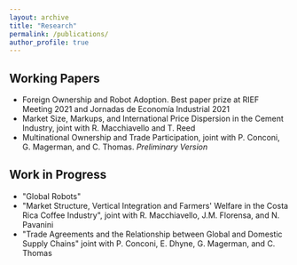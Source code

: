 ```yaml
---
layout: archive
title: "Research"
permalink: /publications/
author_profile: true
---
```


Working Papers 
-----

* <a href="https://papers.ssrn.com/sol3/papers.cfm?abstract_id=3931208" style="text-decoration: none" target="_blank">Foreign Ownership and Robot Adoption</a>. Best paper prize at <a href="https://www.dropbox.com/s/pad1wvwys4rgyha/RIEF_prize.jpg?dl=0" style="text-decoration: none" target="_blank"> RIEF Meeting 2021 </a> and <a href="https://www.dropbox.com/s/sgmggo8epozxaf2/JEI_prize.pdf?dl=0" style="text-decoration: none" target="_blank"> Jornadas de Economía Industrial 2021
* <a href="https://drive.google.com/file/d/1Nd7yIw-hwEA7yJUEiqqvslvQafhh8PBG/view" style="text-decoration: none" target="_blank">Market Size, Markups, and International Price Dispersion in the Cement Industry</a>, joint with <a href="https://sites.google.com/site/roccomacchiavello/" style="text-decoration: none" target="_blank">R. Macchiavello</a> and <a href="https://sites.google.com/view/tristanreed/home" style="text-decoration: none" target="_blank">T. Reed</a>  
* <a href="https://conconi.ulb.be/CLMT.pdf" style="text-decoration: none" target="_blank">Multinational Ownership and Trade Participation</a>, joint with <a href="https://sites.google.com/view/paola-conconi-website/" style="text-decoration: none" target="_blank">P. Conconi</a>, <a href="http://www.glennmagerman.com/" style="text-decoration: none" target="_blank">G. Magerman</a>, and <a href="https://www.lse.ac.uk/management/people/academic-staff/cthomas" style="text-decoration: none" target="_blank">C. Thomas</a>. *Preliminary Version*

 
Work in Progress
-----
* "Global Robots"
* "Market Structure, Vertical Integration and Farmers' Welfare in the Costa Rica Coffee Industry", joint with <a href="https://sites.google.com/site/roccomacchiavello/" style="text-decoration: none" target="_blank">R. Macchiavello</a>, <a href="https://sites.google.com/site/pmiquelflorensa/home" style="text-decoration: none" target="_blank">J.M. Florensa</a>, and <a href="https://sites.google.com/site/nicolapavanini/" style="text-decoration: none" target="_blank">N. Pavanini</a>
* "Trade Agreements and the Relationship between Global and Domestic Supply Chains" joint with <a href="https://sites.google.com/view/paola-conconi-website/" style="text-decoration: none" target="_blank">P. Conconi</a>, <a href="https://www.linkedin.com/in/emmanuel-dhyne-1b654411a/?originalSubdomain=be" style="text-decoration: none" target="_blank">E. Dhyne</a>, <a href="http://www.glennmagerman.com/" style="text-decoration: none" target="_blank">G. Magerman</a>, and <a href="https://www.lse.ac.uk/management/people/academic-staff/cthomas" style="text-decoration: none" target="_blank">C. Thomas</a>

